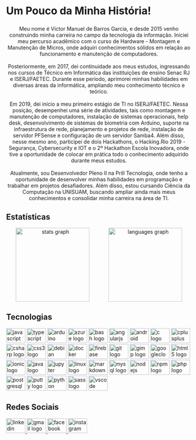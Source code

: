 <h1 align="left">Um Pouco da Minha História!</h1>

###
<p align="center">
Meu nome é Victor Manuel de Barros Garcia, e desde 2015 venho construindo minha carreira no campo da tecnologia da informação. Iniciei meu percurso acadêmico com o curso de Hardware - Montagem e Manutenção de Micros, onde adquiri conhecimentos sólidos em relação ao funcionamento e manutenção de computadores.
<br><br>
Posteriormente, em 2017, dei continuidade aos meus estudos, ingressando nos cursos de Técnico em Informática das instituições de ensino Senac RJ e ISERJ/FAETEC. Durante esse período, aprimorei minhas habilidades em diversas áreas da informática, ampliando meu conhecimento técnico e teórico.
<br><br>
Em 2019, dei início a meu primeiro estágio de TI no ISERJ/FAETEC. Nessa posição, desempenhei uma série de atividades, tais como montagem e manutenção de computadores, instalação de sistemas operacionais, help desk, desenvolvimento de sistemas de biometria com Arduino, suporte na infraestrutura de rede, planejamento e projetos de rede, instalação de servidor PFSense e configuração de um servidor Samba4. Além disso, nesse mesmo ano, participei de dois Hackathons, o Hacking.Rio 2019 - Segurança, Cybersecurity e IOT e o 2º Hackathon Escola Inovadora, onde tive a oportunidade de colocar em prática todo o conhecimento adquirido durante meus estudos.
<br><br>
Atualmente, sou Desenvolvedor Pleno II na Prill Tecnologia, onde tenho a oportunidade de desenvolver minhas habilidades em programação e trabalhar em projetos desafiadores. Além disso, estou cursando Ciência da Computação na UNISUAM, buscando ampliar ainda mais meus conhecimentos e consolidar minha carreira na área de TI.</p>

## Estatísticas

<div align="center" style="display: flex; flex-wrap: wrap;">
  <div style="width: 50%;">
    <img src="https://github-readme-stats.vercel.app/api?hide_title=false&hide_rank=false&show_icons=true&include_all_commits=true&count_private=true&disable_animations=false&theme=dracula&locale=pt-br&hide_border=false&username=Victormbg" height="200" alt="stats graph"  />
  </div>
  <div style="width: 50%;">
    <img src="https://github-readme-stats.vercel.app/api/top-langs?locale=pt-br&hide_title=false&layout=compact&card_width=500&langs_count=20&theme=dracula&hide_border=false&username=Victormbg" height="200" alt="languages graph"  />
  </div>
</div>

## Tecnologias

<div align="left">
  <p align="left">
    <img src="https://cdn.jsdelivr.net/gh/devicons/devicon/icons/javascript/javascript-original.svg" height="40" width="52" alt="javascript logo"  />
    <img src="https://cdn.jsdelivr.net/gh/devicons/devicon/icons/typescript/typescript-original.svg" height="40" width="52" alt="typescript logo"  />
    <img src="https://cdn.jsdelivr.net/gh/devicons/devicon/icons/arduino/arduino-original.svg" height="40" width="52" alt="arduino logo"  />
    <img src="https://cdn.jsdelivr.net/gh/devicons/devicon/icons/azure/azure-original.svg" height="40" width="52" alt="azure logo"  />
    <img src="https://cdn.jsdelivr.net/gh/devicons/devicon/icons/bash/bash-original.svg" height="40" width="52" alt="bash logo"  />
    <img src="https://cdn.jsdelivr.net/gh/devicons/devicon/icons/angularjs/angularjs-original.svg" height="40" width="52" alt="angularjs logo"  />
    <img src="https://cdn.jsdelivr.net/gh/devicons/devicon/icons/android/android-original.svg" height="40" width="52" alt="android logo"  />
    <img src="https://cdn.jsdelivr.net/gh/devicons/devicon/icons/c/c-original.svg" height="40" width="52" alt="c logo"  />
    <img src="https://cdn.jsdelivr.net/gh/devicons/devicon/icons/cplusplus/cplusplus-original.svg" height="40" width="52" alt="cplusplus logo"  />
    <img src="https://cdn.jsdelivr.net/gh/devicons/devicon/icons/csharp/csharp-original.svg" height="40" width="52" alt="csharp logo"  />
    <img src="https://cdn.jsdelivr.net/gh/devicons/devicon/icons/css3/css3-original.svg" height="40" width="52" alt="css3 logo"  />
    <img src="https://cdn.jsdelivr.net/gh/devicons/devicon/icons/debian/debian-original.svg" height="40" width="52" alt="debian logo"  />
    <img src="https://cdn.jsdelivr.net/gh/devicons/devicon/icons/docker/docker-original.svg" height="40" width="52" alt="docker logo"  />
    <img src="https://cdn.jsdelivr.net/gh/devicons/devicon/icons/firebase/firebase-plain.svg" height="40" width="52" alt="firebase logo"  />
    <img src="https://cdn.jsdelivr.net/gh/devicons/devicon/icons/git/git-original.svg" height="40" width="52" alt="git logo"  />
    <img src="https://cdn.jsdelivr.net/gh/devicons/devicon/icons/gimp/gimp-original.svg" height="40" width="52" alt="gimp logo"  />
    <img src="https://cdn.jsdelivr.net/gh/devicons/devicon/icons/googlecloud/googlecloud-original.svg" height="40" width="52" alt="googlecloud logo"  />
    <img src="https://cdn.jsdelivr.net/gh/devicons/devicon/icons/html5/html5-original.svg" height="40" width="52" alt="html5 logo"  />
    <img src="https://cdn.jsdelivr.net/gh/devicons/devicon/icons/ionic/ionic-original.svg" height="40" width="52" alt="ionic logo"  />
    <img src="https://cdn.jsdelivr.net/gh/devicons/devicon/icons/java/java-original.svg" height="40" width="52" alt="java logo"  />
    <img src="https://cdn.jsdelivr.net/gh/devicons/devicon/icons/jupyter/jupyter-original.svg" height="40" width="52" alt="jupyter logo"  />
    <img src="https://cdn.jsdelivr.net/gh/devicons/devicon/icons/linux/linux-original.svg" height="40" width="52" alt="linux logo"  />
    <img src="https://cdn.jsdelivr.net/gh/devicons/devicon/icons/markdown/markdown-original.svg" height="40" width="52" alt="markdown logo"  />
    <img src="https://cdn.jsdelivr.net/gh/devicons/devicon/icons/mysql/mysql-original.svg" height="40" width="52" alt="mysql logo"  />
    <img src="https://cdn.jsdelivr.net/gh/devicons/devicon/icons/nodejs/nodejs-original.svg" height="40" width="52" alt="nodejs logo"  />
    <img src="https://cdn.jsdelivr.net/gh/devicons/devicon/icons/npm/npm-original-wordmark.svg" height="40" width="52" alt="npm logo"  />
    <img src="https://cdn.jsdelivr.net/gh/devicons/devicon/icons/php/php-original.svg" height="40" width="52" alt="php logo"  />
    <img src="https://cdn.jsdelivr.net/gh/devicons/devicon/icons/postgresql/postgresql-original.svg" height="40" width="52" alt="postgresql logo"  />
    <img src="https://cdn.jsdelivr.net/gh/devicons/devicon/icons/putty/putty-original.svg" height="40" width="52" alt="putty logo"  />
    <img src="https://cdn.jsdelivr.net/gh/devicons/devicon/icons/python/python-original.svg" height="40" width="52" alt="python logo"  />
    <img src="https://cdn.jsdelivr.net/gh/devicons/devicon/icons/sass/sass-original.svg" height="40" width="52" alt="sass logo"  />
    <img src="https://cdn.jsdelivr.net/gh/devicons/devicon/icons/vscode/vscode-original.svg" height="40" width="52" alt="vscode logo"  />
  </p>
</div>

## Redes Sociais

<div align="left">
  <a href="https://www.linkedin.com/in/victor-manuel-373482164/" target="_blank">
    <img src="https://raw.githubusercontent.com/maurodesouza/profile-readme-generator/master/src/assets/icons/social/linkedin/default.svg" width="52" height="40" alt="linkedin logo"  />
  </a>
  <a href="mailto:victormbg2000@gmail.com" target="_blank">
    <img src="https://raw.githubusercontent.com/maurodesouza/profile-readme-generator/master/src/assets/icons/social/gmail/default.svg" width="52" height="40" alt="gmail logo"  />
  </a>
  <a href="https://www.facebook.com/victor.manuel.134" target="_blank">
    <img src="https://raw.githubusercontent.com/maurodesouza/profile-readme-generator/master/src/assets/icons/social/facebook/default.svg" width="52" height="40" alt="facebook logo"  />
  </a>
  <a href="https://www.instagram.com/victormanuel092000/" target="_blank">
    <img src="https://raw.githubusercontent.com/maurodesouza/profile-readme-generator/master/src/assets/icons/social/instagram/default.svg" width="52" height="40" alt="instagram logo"  />
  </a>
</div>
